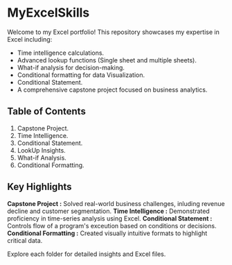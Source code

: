 # MyExcelSkills
Welcome to my Excel portfolio! This repository showcases my expertise in Excel including:
- Time intelligence calculations.
- Advanced lookup functions (Single sheet and multiple sheets).
- What-if analysis for decision-making.
- Conditional formatting for data Visualization.
- Conditional Statement.
- A comprehensive capstone project focused on business analytics.
 
## Table of Contents
1. Capstone Project.
2. Time Intelligence.
3. Conditional Statement.
4. LookUp Insights.
5. What-if Analysis.
6. Conditional Formatting.
 
## Key Highlights
**Capstone Project :** Solved real-world business challenges, inluding revenue decline and customer segmentation.
**Time Intelligence :** Demonstrated proficiency in time-series analysis using Excel.
**Conditional Statement :** Controls flow of a program's exceution based on conditions or decisions.
**Conditional Formatting :** Created visually intuitive formats to highlight critical data.

Explore each folder for detailed insights and Excel files.
